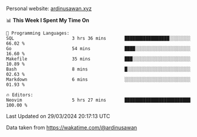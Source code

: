 Personal website: [ardinusawan.xyz](https://ardinusawan.xyz)

<!--START_SECTION:waka-->
📊 **This Week I Spent My Time On** 

```text
💬 Programming Languages: 
SQL                      3 hrs 36 mins       █████████████████░░░░░░░░   66.02 % 
Go                       54 mins             ████░░░░░░░░░░░░░░░░░░░░░   16.60 % 
Makefile                 35 mins             ███░░░░░░░░░░░░░░░░░░░░░░   10.89 % 
Bash                     8 mins              █░░░░░░░░░░░░░░░░░░░░░░░░   02.63 % 
Markdown                 6 mins              ░░░░░░░░░░░░░░░░░░░░░░░░░   01.93 % 

🔥 Editors: 
Neovim                   5 hrs 27 mins       █████████████████████████   100.00 % 
```


 Last Updated on 29/03/2024 20:17:13 UTC
<!--END_SECTION:waka-->
Data taken from https://wakatime.com/@ardinusawan
